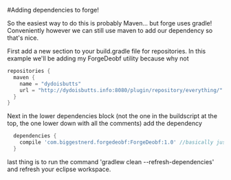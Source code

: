 #Adding dependencies to forge!

So the easiest way to do this is probably Maven... but forge uses gradle! Conveniently however we can still use maven to add our dependency so that's nice.

First add a new section to your build.gradle file for repositories. In this example we'll be adding my ForgeDeobf utility because why not

``` gradle
repositories {
  maven {
    name = "dydoisbutts"
    url = "http://dydoisbutts.info:8080/plugin/repository/everything/"
  }
}
```

Next in the lower dependencies block (not the one in the buildscript at the top, the one lower down with all the comments) add the dependency

``` gradle
  dependencies {
    compile 'com.biggestnerd.forgedeobf:ForgeDeobf:1.0' //basically just groupId:artifactId:version if you have the xml for it
  }
```

last thing is to run the command 'gradlew clean --refresh-dependencies' and refresh your eclipse workspace.
